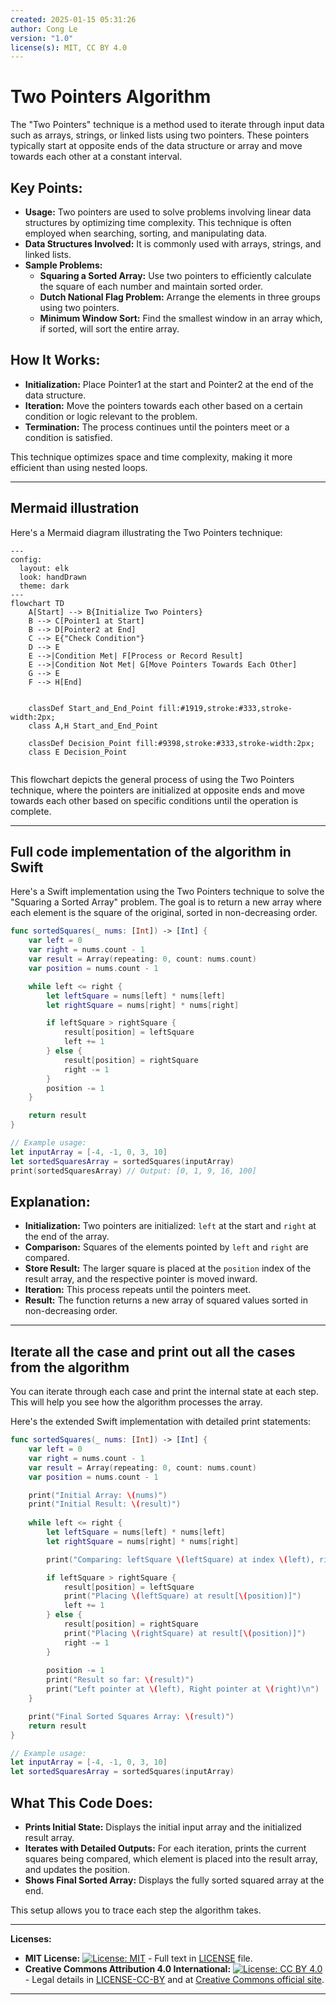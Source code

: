 ```yaml
---
created: 2025-01-15 05:31:26
author: Cong Le
version: "1.0"
license(s): MIT, CC BY 4.0
---
```


# Two Pointers Algorithm


The "Two Pointers" technique is a method used to iterate through input data such as arrays, strings, or linked lists using two pointers. These pointers typically start at opposite ends of the data structure or array and move towards each other at a constant interval.

## Key Points:
- **Usage:** Two pointers are used to solve problems involving linear data structures by optimizing time complexity. This technique is often employed when searching, sorting, and manipulating data.
- **Data Structures Involved:** It is commonly used with arrays, strings, and linked lists.
- **Sample Problems:**
  - **Squaring a Sorted Array:** Use two pointers to efficiently calculate the square of each number and maintain sorted order.
  - **Dutch National Flag Problem:** Arrange the elements in three groups using two pointers.
  - **Minimum Window Sort:** Find the smallest window in an array which, if sorted, will sort the entire array.

## How It Works:
- **Initialization:** Place Pointer1 at the start and Pointer2 at the end of the data structure.
- **Iteration:** Move the pointers towards each other based on a certain condition or logic relevant to the problem.
- **Termination:** The process continues until the pointers meet or a condition is satisfied.

This technique optimizes space and time complexity, making it more efficient than using nested loops.


---


## Mermaid illustration

Here's a Mermaid diagram illustrating the Two Pointers technique:

```mermaid
---
config:
  layout: elk
  look: handDrawn
  theme: dark
---
flowchart TD
    A[Start] --> B{Initialize Two Pointers}
    B --> C[Pointer1 at Start]
    B --> D[Pointer2 at End]
    C --> E{"Check Condition"}
    D --> E
    E -->|Condition Met| F[Process or Record Result]
    E -->|Condition Not Met| G[Move Pointers Towards Each Other]
    G --> E
    F --> H[End]


    classDef Start_and_End_Point fill:#1919,stroke:#333,stroke-width:2px;
    class A,H Start_and_End_Point
    
    classDef Decision_Point fill:#9398,stroke:#333,stroke-width:2px;
    class E Decision_Point
    
```

This flowchart depicts the general process of using the Two Pointers technique, where the pointers are initialized at opposite ends and move towards each other based on specific conditions until the operation is complete.


---

## Full code implementation of the algorithm in Swift


Here's a Swift implementation using the Two Pointers technique to solve the "Squaring a Sorted Array" problem. The goal is to return a new array where each element is the square of the original, sorted in non-decreasing order.

```swift
func sortedSquares(_ nums: [Int]) -> [Int] {
    var left = 0
    var right = nums.count - 1
    var result = Array(repeating: 0, count: nums.count)
    var position = nums.count - 1

    while left <= right {
        let leftSquare = nums[left] * nums[left]
        let rightSquare = nums[right] * nums[right]

        if leftSquare > rightSquare {
            result[position] = leftSquare
            left += 1
        } else {
            result[position] = rightSquare
            right -= 1
        }
        position -= 1
    }

    return result
}

// Example usage:
let inputArray = [-4, -1, 0, 3, 10]
let sortedSquaresArray = sortedSquares(inputArray)
print(sortedSquaresArray) // Output: [0, 1, 9, 16, 100]
```

## Explanation:
- **Initialization:** Two pointers are initialized: `left` at the start and `right` at the end of the array.
- **Comparison:** Squares of the elements pointed by `left` and `right` are compared.
- **Store Result:** The larger square is placed at the `position` index of the result array, and the respective pointer is moved inward.
- **Iteration:** This process repeats until the pointers meet.
- **Result:** The function returns a new array of squared values sorted in non-decreasing order.

---



## Iterate all the case and print out all the cases from the algorithm


You can iterate through each case and print the internal state at each step.
This will help you see how the algorithm processes the array.

Here's the extended Swift implementation with detailed print statements:

```swift
func sortedSquares(_ nums: [Int]) -> [Int] {
    var left = 0
    var right = nums.count - 1
    var result = Array(repeating: 0, count: nums.count)
    var position = nums.count - 1

    print("Initial Array: \(nums)")
    print("Initial Result: \(result)")
    
    while left <= right {
        let leftSquare = nums[left] * nums[left]
        let rightSquare = nums[right] * nums[right]

        print("Comparing: leftSquare \(leftSquare) at index \(left), rightSquare \(rightSquare) at index \(right)")

        if leftSquare > rightSquare {
            result[position] = leftSquare
            print("Placing \(leftSquare) at result[\(position)]")
            left += 1
        } else {
            result[position] = rightSquare
            print("Placing \(rightSquare) at result[\(position)]")
            right -= 1
        }
        
        position -= 1
        print("Result so far: \(result)")
        print("Left pointer at \(left), Right pointer at \(right)\n")
    }

    print("Final Sorted Squares Array: \(result)")
    return result
}

// Example usage:
let inputArray = [-4, -1, 0, 3, 10]
let sortedSquaresArray = sortedSquares(inputArray)
```

## What This Code Does:
- **Prints Initial State:** Displays the initial input array and the initialized result array.
- **Iterates with Detailed Outputs:** For each iteration, prints the current squares being compared, which element is placed into the result array, and updates the position.
- **Shows Final Sorted Array:** Displays the fully sorted squared array at the end. 

This setup allows you to trace each step the algorithm takes.


---
**Licenses:**

- **MIT License:**  [![License: MIT](https://img.shields.io/badge/License-MIT-yellow.svg)](LICENSE) - Full text in [LICENSE](LICENSE) file.
- **Creative Commons Attribution 4.0 International:** [![License: CC BY 4.0](https://licensebuttons.net/l/by/4.0/88x31.png)](LICENSE-CC-BY) - Legal details in [LICENSE-CC-BY](LICENSE-CC-BY) and at [Creative Commons official site](http://creativecommons.org/licenses/by/4.0/).

---